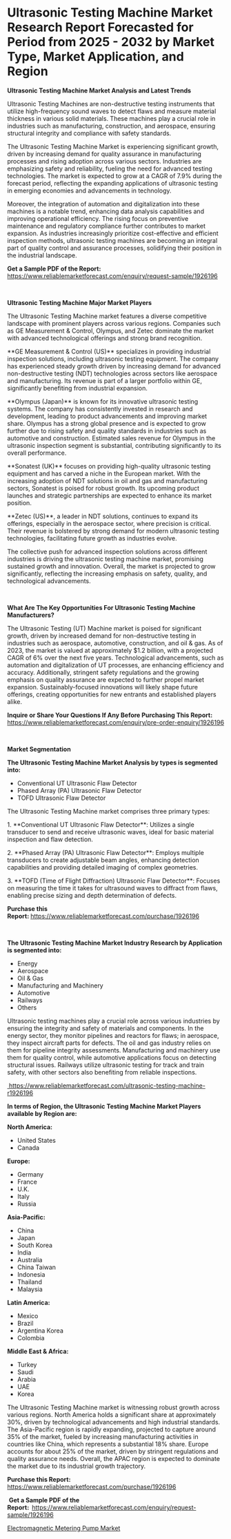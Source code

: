 <p><h1>Ultrasonic Testing Machine Market Research Report Forecasted for Period from 2025 -  2032 by Market Type, Market Application, and Region</h1></p><p><strong>Ultrasonic Testing Machine Market Analysis and Latest Trends</strong></p>
<p><p>Ultrasonic Testing Machines are non-destructive testing instruments that utilize high-frequency sound waves to detect flaws and measure material thickness in various solid materials. These machines play a crucial role in industries such as manufacturing, construction, and aerospace, ensuring structural integrity and compliance with safety standards.</p><p>The Ultrasonic Testing Machine Market is experiencing significant growth, driven by increasing demand for quality assurance in manufacturing processes and rising adoption across various sectors. Industries are emphasizing safety and reliability, fueling the need for advanced testing technologies. The market is expected to grow at a CAGR of 7.9% during the forecast period, reflecting the expanding applications of ultrasonic testing in emerging economies and advancements in technology.</p><p>Moreover, the integration of automation and digitalization into these machines is a notable trend, enhancing data analysis capabilities and improving operational efficiency. The rising focus on preventive maintenance and regulatory compliance further contributes to market expansion. As industries increasingly prioritize cost-effective and efficient inspection methods, ultrasonic testing machines are becoming an integral part of quality control and assurance processes, solidifying their position in the industrial landscape.</p></p>
<p><strong>Get a Sample PDF of the Report:&nbsp;</strong> <a href="https://www.reliablemarketforecast.com/enquiry/request-sample/1926196?utm_campaign=1080&utm_medium=2&utm_source=Github&utm_content=ia&utm_term=19022025&utm_id=ultrasonic-testing-machine">https://www.reliablemarketforecast.com/enquiry/request-sample/1926196</a></p>
<p>&nbsp;</p>
<p><strong>Ultrasonic Testing Machine Major Market Players</strong></p>
<p><p>The Ultrasonic Testing Machine market features a diverse competitive landscape with prominent players across various regions. Companies such as GE Measurement & Control, Olympus, and Zetec dominate the market with advanced technological offerings and strong brand recognition.</p><p>**GE Measurement & Control (US)** specializes in providing industrial inspection solutions, including ultrasonic testing equipment. The company has experienced steady growth driven by increasing demand for advanced non-destructive testing (NDT) technologies across sectors like aerospace and manufacturing. Its revenue is part of a larger portfolio within GE, significantly benefiting from industrial expansion.</p><p>**Olympus (Japan)** is known for its innovative ultrasonic testing systems. The company has consistently invested in research and development, leading to product advancements and improving market share. Olympus has a strong global presence and is expected to grow further due to rising safety and quality standards in industries such as automotive and construction. Estimated sales revenue for Olympus in the ultrasonic inspection segment is substantial, contributing significantly to its overall performance.</p><p>**Sonatest (UK)** focuses on providing high-quality ultrasonic testing equipment and has carved a niche in the European market. With the increasing adoption of NDT solutions in oil and gas and manufacturing sectors, Sonatest is poised for robust growth. Its upcoming product launches and strategic partnerships are expected to enhance its market position.</p><p>**Zetec (US)**, a leader in NDT solutions, continues to expand its offerings, especially in the aerospace sector, where precision is critical. Their revenue is bolstered by strong demand for modern ultrasonic testing technologies, facilitating future growth as industries evolve.</p><p>The collective push for advanced inspection solutions across different industries is driving the ultrasonic testing machine market, promising sustained growth and innovation. Overall, the market is projected to grow significantly, reflecting the increasing emphasis on safety, quality, and technological advancements.</p></p>
<p>&nbsp;</p>
<p><strong>What Are The Key Opportunities For Ultrasonic Testing Machine Manufacturers?</strong></p>
<p><p>The Ultrasonic Testing (UT) Machine market is poised for significant growth, driven by increased demand for non-destructive testing in industries such as aerospace, automotive, construction, and oil & gas. As of 2023, the market is valued at approximately $1.2 billion, with a projected CAGR of 6% over the next five years. Technological advancements, such as automation and digitalization of UT processes, are enhancing efficiency and accuracy. Additionally, stringent safety regulations and the growing emphasis on quality assurance are expected to further propel market expansion. Sustainably-focused innovations will likely shape future offerings, creating opportunities for new entrants and established players alike.</p></p>
<p><strong>Inquire or Share Your Questions If Any Before Purchasing This Report:</strong> <a href="https://www.reliablemarketforecast.com/enquiry/pre-order-enquiry/1926196?utm_campaign=1080&utm_medium=2&utm_source=Github&utm_content=ia&utm_term=19022025&utm_id=ultrasonic-testing-machine">https://www.reliablemarketforecast.com/enquiry/pre-order-enquiry/1926196</a></p>
<p>&nbsp;</p>
<p><strong>Market Segmentation</strong></p>
<p><strong>The Ultrasonic Testing Machine Market Analysis by types is segmented into:</strong></p>
<p><ul><li>Conventional UT Ultrasonic Flaw Detector</li><li>Phased Array (PA) Ultrasonic Flaw Detector</li><li>TOFD Ultrasonic Flaw Detector</li></ul></p>
<p><p>The Ultrasonic Testing Machine market comprises three primary types: </p><p>1. **Conventional UT Ultrasonic Flaw Detector**: Utilizes a single transducer to send and receive ultrasonic waves, ideal for basic material inspection and flaw detection.</p><p>2. **Phased Array (PA) Ultrasonic Flaw Detector**: Employs multiple transducers to create adjustable beam angles, enhancing detection capabilities and providing detailed imaging of complex geometries.</p><p>3. **TOFD (Time of Flight Diffraction) Ultrasonic Flaw Detector**: Focuses on measuring the time it takes for ultrasound waves to diffract from flaws, enabling precise sizing and depth determination of defects.</p></p>
<p><strong>Purchase this Report:&nbsp;</strong><a href="https://www.reliablemarketforecast.com/purchase/1926196?utm_campaign=1080&utm_medium=2&utm_source=Github&utm_content=ia&utm_term=19022025&utm_id=ultrasonic-testing-machine">https://www.reliablemarketforecast.com/purchase/1926196</a></p>
<p>&nbsp;</p>
<p><strong>The Ultrasonic Testing Machine Market Industry Research by Application is segmented into:</strong></p>
<p><ul><li>Energy</li><li>Aerospace</li><li>Oil & Gas</li><li>Manufacturing and Machinery</li><li>Automotive</li><li>Railways</li><li>Others</li></ul></p>
<p><p>Ultrasonic testing machines play a crucial role across various industries by ensuring the integrity and safety of materials and components. In the energy sector, they monitor pipelines and reactors for flaws; in aerospace, they inspect aircraft parts for defects. The oil and gas industry relies on them for pipeline integrity assessments. Manufacturing and machinery use them for quality control, while automotive applications focus on detecting structural issues. Railways utilize ultrasonic testing for track and train safety, with other sectors also benefiting from reliable inspections.</p></p>
<p><a href="https://www.reliablemarketforecast.com/ultrasonic-testing-machine-r1926196?utm_campaign=1080&utm_medium=2&utm_source=Github&utm_content=ia&utm_term=19022025&utm_id=ultrasonic-testing-machine">&nbsp;https://www.reliablemarketforecast.com/ultrasonic-testing-machine-r1926196</a></p>
<p><strong>In terms of Region, the Ultrasonic Testing Machine Market Players available by Region are:</strong></p>
<p>
    <p> <strong> North America: </strong>
        <ul>
            <li>United States</li>
            <li>Canada</li>
        </ul>
        </p> 
    <p> <strong> Europe: </strong>
        <ul>
            <li>Germany</li>
            <li>France</li>
            <li>U.K.</li>
            <li>Italy</li>
            <li>Russia</li>
        </ul>
        </p> 
    <p> <strong> Asia-Pacific: </strong>
        <ul>
            <li>China</li>
            <li>Japan</li>
            <li>South Korea</li>
            <li>India</li>
            <li>Australia</li>
            <li>China Taiwan</li>
            <li>Indonesia</li>
            <li>Thailand</li>
            <li>Malaysia</li>
        </ul>
        </p> 
    <p> <strong> Latin America: </strong>
        <ul>
            <li>Mexico</li>
            <li>Brazil</li>
            <li>Argentina Korea</li>
            <li>Colombia</li>
        </ul>
        </p> 
    <p> <strong> Middle East & Africa: </strong>
        <ul>
            <li>Turkey</li>
            <li>Saudi</li>
            <li>Arabia</li>
            <li>UAE</li>
            <li>Korea</li>
        </ul>
    </p>
    </p>
<p><p>The Ultrasonic Testing Machine market is witnessing robust growth across various regions. North America holds a significant share at approximately 30%, driven by technological advancements and high industrial standards. The Asia-Pacific region is rapidly expanding, projected to capture around 35% of the market, fueled by increasing manufacturing activities in countries like China, which represents a substantial 18% share. Europe accounts for about 25% of the market, driven by stringent regulations and quality assurance needs. Overall, the APAC region is expected to dominate the market due to its industrial growth trajectory.</p></p>
<p><strong>Purchase this Report: </strong><a href="https://www.reliablemarketforecast.com/purchase/1926196?utm_campaign=1080&utm_medium=2&utm_source=Github&utm_content=ia&utm_term=19022025&utm_id=ultrasonic-testing-machine">https://www.reliablemarketforecast.com/purchase/1926196</a></p>
<p>&nbsp;<strong>Get a Sample PDF of the Report:&nbsp;&nbsp;</strong><a href="https://www.reliablemarketforecast.com/enquiry/request-sample/1926196?utm_campaign=1080&utm_medium=2&utm_source=Github&utm_content=ia&utm_term=19022025&utm_id=ultrasonic-testing-machine">https://www.reliablemarketforecast.com/enquiry/request-sample/1926196</a></p>
<p><strong></strong></p>
<p><p><a href="https://github.com/gdfhhhj/Market-Research-Report-List-7/blob/main/electromagnetic-metering-pump-market.md?utm_campaign=1080&utm_medium=2&utm_source=Github&utm_content=ia&utm_term=19022025&utm_id=ultrasonic-testing-machine">Electromagnetic Metering Pump Market</a></p></p>